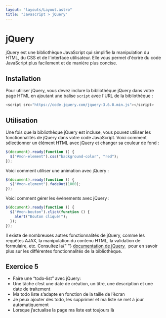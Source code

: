 ```yaml
---
layout: "layouts/Layout.astro"
title: "Javascript > jQuery"
---
```


# jQuery

jQuery est une bibliothèque JavaScript qui simplifie la manipulation du
HTML, du CSS et de l'interface utilisateur. Elle vous permet d'écrire du
code JavaScript plus facilement et de manière plus concise.

## Installation

Pour utiliser jQuery, vous devez inclure la bibliothèque jQuery dans
votre page HTML en ajoutant une balise <code>script</code> avec l'URL de
la bibliothèque :

```js
<script src="https://code.jquery.com/jquery-3.6.0.min.js"></script>
```

## Utilisation

Une fois que la bibliothèque jQuery est incluse, vous pouvez utiliser
les fonctionnalités de jQuery dans votre code JavaScript. Voici comment
sélectionner un élément HTML avec jQuery et changer sa couleur de fond :

```js
$(document).ready(function () {
  $("#mon-element").css("background-color", "red");
});
```

Voici comment utiliser une animation avec jQuery :

```js
$(document).ready(function () {
  $("#mon-element").fadeOut(1000);
});
```

Voici comment gérer les évènements avec jQuery :

```js
$(document).ready(function () {
  $("#mon-bouton").click(function () {
    alert("Bouton cliqué!");
  });
});
```

Il existe de nombreuses autres fonctionnalités de jQuery, comme les
requêtes AJAX, la manipulation du contenu HTML, la validation de
formulaire, etc. Consultez la{" "}
<a href="https://api.jquery.com/" target="_blank">
documentation de jQuery
</a>
&nbsp; pour en savoir plus sur les différentes fonctionnalités de la
bibliothèque.

## Exercice 5

- Faire une “todo-list” avec jQuery:
- Une tâche c’est une date de création, un titre, une description et une date de traitement
- Ma todo liste s’adapte en fonction de la taille de l’écran
- Je peux ajouter des todo, les supprimer et ma liste se met à jour automatiquement
- Lorsque j’actualise la page ma liste est toujours là
